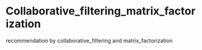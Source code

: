 # Collaborative_filtering_matrix_factorization
recommendation by collaborative_filtering and matrix_factorization
